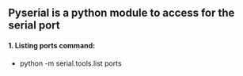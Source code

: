 ## Pyserial is a python module to access for the serial port
#### 1. Listing ports command:
* python -m serial.tools.list ports

